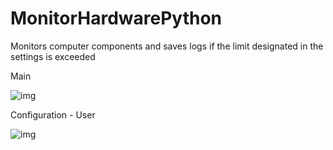 # MonitorHardwarePython
Monitors computer components and saves logs if the limit designated in the settings is exceeded

Main

![img](https://github.com/user-attachments/assets/dd576c22-99aa-4307-a898-9d8e89264213)

Configuration - User

![img](https://github.com/user-attachments/assets/c38657e3-96ab-40b6-b1d7-e69282411899)
